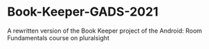 # Book-Keeper-GADS-2021
A rewritten version of the Book Keeper project of the  Android: Room Fundamentals course on pluralsight
